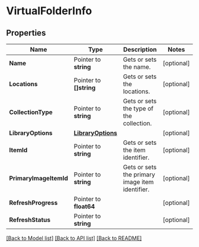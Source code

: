 # VirtualFolderInfo

## Properties

Name | Type | Description | Notes
------------ | ------------- | ------------- | -------------
**Name** | Pointer to **string** | Gets or sets the name. | [optional] 
**Locations** | Pointer to **[]string** | Gets or sets the locations. | [optional] 
**CollectionType** | Pointer to **string** | Gets or sets the type of the collection. | [optional] 
**LibraryOptions** | [**LibraryOptions**](LibraryOptions.md) |  | [optional] 
**ItemId** | Pointer to **string** | Gets or sets the item identifier. | [optional] 
**PrimaryImageItemId** | Pointer to **string** | Gets or sets the primary image item identifier. | [optional] 
**RefreshProgress** | Pointer to **float64** |  | [optional] 
**RefreshStatus** | Pointer to **string** |  | [optional] 

[[Back to Model list]](../README.md#documentation-for-models) [[Back to API list]](../README.md#documentation-for-api-endpoints) [[Back to README]](../README.md)


